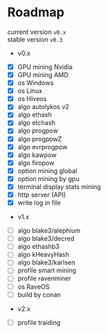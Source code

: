 # Roadmap
  
current version `v0.x`  
stable version `v0.3`  
  
+ v0.x  
- [x] GPU mining Nvidia
- [x] GPU mining AMD
- [x] os Windows
- [x] os Linux
- [x] os Hiveos
- [x] algo autolykos v2
- [x] algo ethash
- [x] algo etchash
- [x] algo progpow
- [x] algo progpowZ
- [x] algo evrprogpow
- [x] algo kawpow
- [x] algo firopow
- [x] option mining global
- [x] option mining by gpu
- [x] terminal display stats mining
- [x] http server (API)
- [x] write log in file
  
+ v1.x  
- [ ] algo blake3/alephium
- [ ] algo blake3/decred
- [ ] algo ethashb3
- [ ] algo kHeavyHash
- [ ] algo blake3/karlsen
- [ ] profile smart mining
- [ ] profile ravenminer
- [ ] os RaveOS
- [ ] build by conan
  
+ v2.x  
- [ ] profile traiding
  
